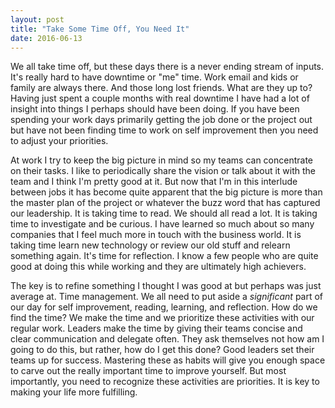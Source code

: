 ```yaml
---
layout: post
title: "Take Some Time Off, You Need It"
date: 2016-06-13
---
```

We all take time off, but these days there is a never ending stream of inputs. It's really hard to have downtime or "me" time.  Work email and kids or family are always there. And those long lost friends.  What are they up to?  Having just spent a couple months with real downtime I have had a lot of insight into things I perhaps should have been doing.  If you have been spending your work days primarily getting the job done or the project out but have not been finding time to work on self improvement then you need to adjust your priorities.

At work I try to keep the big picture in mind so my teams can concentrate on their tasks. I like to periodically share the vision or talk about it with the team and I think I'm pretty good at it. But now that I'm in this interlude between jobs it has become quite apparent that the big picture is more than the master plan of the project or whatever the buzz word that has captured our leadership. It is taking time to read. We should all read a lot. It is taking time to investigate and be curious. I have learned so much about so many companies that I feel much more in touch with the business world. It is taking time learn new technology or review our old stuff and relearn something again. It's time for reflection. I know a few people who are quite good at doing this while working and they are ultimately high achievers. 

The key is to refine something I thought I was good at but perhaps was just average at. Time management. We all need to put aside a *significant* part of our day for self improvement, reading, learning, and reflection. How do we find the time? We make the time and we prioritize these activities with our regular work. Leaders make the time by giving their teams concise and clear communication and delegate often. They ask themselves not how am I going to do this, but rather, how do I get this done? Good leaders set their teams up for success. Mastering these as habits will give you enough space to carve out the really important time to improve yourself. But most importantly, you need to recognize these activities are priorities. It is key to making your life more fulfilling. 
 
